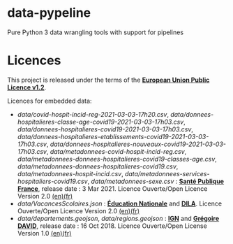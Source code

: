# data-pypeline
Pure Python 3 data wrangling tools with support for pipelines

# Licences
This project is released under the terms of the [**European Union Public Licence v1.2**](https://eupl.eu/).

Licences for embedded data:
* *data/covid-hospit-incid-reg-2021-03-03-17h20.csv*, *data/donnees-hospitalieres-classe-age-covid19-2021-03-03-17h03.csv*, *data/donnees-hospitalieres-covid19-2021-03-03-17h03.csv*, *data/donnees-hospitalieres-etablissements-covid19-2021-03-03-17h03.csv*, *data/donnees-hospitalieres-nouveaux-covid19-2021-03-03-17h03.csv*, *data/metadonnees-covid-hospit-incid-reg.csv*, *data/metadonnees-donnees-hospitalieres-covid19-classes-age.csv*, *data/metadonnees-donnees-hospitalieres-covid19.csv*, *data/metadonnees-hospit-incid.csv*, *data/metadonnees-services-hospitaliers-covid19.csv*, *data/metadonnees-sexe.csv* : [**Santé Publique France**](https://www.data.gouv.fr/fr/datasets/donnees-hospitalieres-relatives-a-lepidemie-de-covid-19/), release date : 3 Mar 2021. Licence Ouverte/Open Licence Version 2.0 [(en)](https://www.etalab.gouv.fr/wp-content/uploads/2018/11/open-licence.pdf)[(fr)](https://www.etalab.gouv.fr/wp-content/uploads/2017/04/ETALAB-Licence-Ouverte-v2.0.pdf)
* *data/VacancesScolaires.json* : [**Éducation Nationale**](https://www.data.gouv.fr/fr/datasets/le-calendrier-scolaire/) and [**DILA**](https://gitlab.com/pidila/sp-simulateurs-data/blob/master/donnees-de-reference/VacancesScolaires.json). Licence Ouverte/Open Licence Version 2.0 [(en)](https://www.etalab.gouv.fr/wp-content/uploads/2018/11/open-licence.pdf)[(fr)](https://www.etalab.gouv.fr/wp-content/uploads/2017/04/ETALAB-Licence-Ouverte-v2.0.pdf)
* *data/departements.geojson*, *data/regions.geojson* : [**IGN**](https://www.data.gouv.fr/fr/datasets/admin-express/) and [**Grégoire DAVID**](https://github.com/gregoiredavid/france-geojson), release date : 16 Oct 2018. Licence Ouverte/Open License Version 1.0 [(en)](https://www.etalab.gouv.fr/wp-content/uploads/2014/05/Open_Licence.pdf)[(fr)](https://www.etalab.gouv.fr/wp-content/uploads/2014/05/Licence_Ouverte.pdf)
